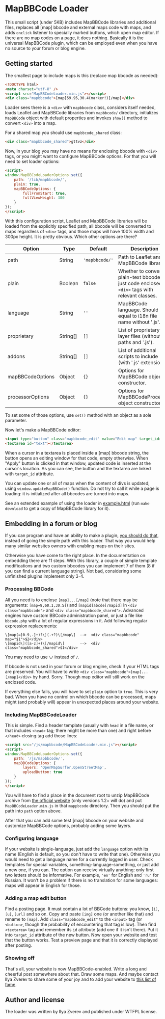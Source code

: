# MapBBCode Loader

This small script (under 5KB) includes MapBBCode libraries and additional files, replaces all [map] bbcode and external maps code with maps, and adds `onclick` listener to specially marked buttons, which open map editor. If there are no map codes on a page, it does nothing. Basically it is the universal MapBBCode plugin, which can be employed even when you have no source to your forum or blog engine.

## Getting started

The smallest page to include maps is this (replace map bbcode as needed):

```html
<!DOCTYPE html>
<meta charset="utf-8" />
<script src="MapBBCodeLoader.min.js"></script>
<div class="mapbbcode">[map]59.95,30.4(marker!)[/map]</div>
```

Loader sees there is a `<div>` with `mapbbcode` class, considers itself needed, loads Leaflet and MapBBCode libraries from `mapbbcode/` directory, initializes `MapBBCode` object with default properties and invokes `show()` method to convert `<div>` into a map.

For a shared map you should use `mapbbcode_shared` class:

```html
<div class="mapbbcode_shared">gttvz</div>
```

Now, in your blog you may have no means for enclosing bbcode with `<div>` tags, or you might want to configure MapBBCode options. For that you will need to set loader options:

```html
<script>
window.MapBBCodeLoaderOptions.set({
	path: '/lib/mapbbcode/',
	plain: true,
	mapBBCodeOptions: {
		fullFromStart: true,
		fullViewHeight: 300
	}
});
</script>
```

With this configuration script, Leaflet and MapBBCode libraries will be loaded from the explicitly specified path, all bbcode will be converted to maps regardless of `<div>` tags, and those maps will have 100% width and 300px height. It is pretty obvious. Which other options are there?

| Option | Type | Default | Description
|---|---|---|---
| path | String | `'mapbbcode/'` | Path to Leaflet and MapBBCode libraries.
| plain | Boolean | `false` | Whether to convert plain-text bbcode, or just code enclosed in `<div>` tags with relevant classes.
| language | String | `''` | MapBBCode language. Should be equal to i18n file name without '.js'.
| proprietary | String[] | `[]` | List of proprietary layer files (without paths and '.js').
| addons | String[] | `[]` | List of additional scripts to include (with '.js' extensions).
| mapBBCodeOptions | Object | `{}` | Options for MapBBCode object constructor.
| processorOptions | Object | `{}` | Options for MapBBCodeProcessor object constructor.

To set some of those options, use `set()` method with an object as a sole parameter.

Now let's make a MapBBCode editor:

```html
<input type="button" class="mapbbcode_edit" value="Edit map" target_id="text"/>
<textarea id="text"></textarea>
```

When a cursor in a textarea is placed inside a [map] bbcode string, the button opens an editing window for that code, empty otherwise. When "Apply" button is clicked in that window, updated code is inserted at the cursor's location. As you can see, the button and the textarea are linked with `target_id` attribute.

You can update one or all of maps when the content of divs is updated, using `window.updateMapBBCode()` function. Do not try to call it while a page is loading: it is initialized after all bbcodes are turned into maps.

See an extended example of using the loader in [example.html](example.html) (run `make download` to get a copy of MapBBCode library for it).

## Embedding in a forum or blog

If you can program and have an ability to make a plugin, [you should do that](http://mapbbcode.org/embedding.html), instead of going the simple path with this loader. That way you would help many similar websites owners with enabling maps on their sites.

Otherwise you have come to the right place. In the documentation on embedding there are 11 steps. With this library, a couple of simple template modifications and two custom bbcodes you can implement 7 of them (8 if you can find a current language string). Not bad, considering some unfinished plugins implement only 3-4.

### Processing BBCode

All you need is to enclose `[map]...[/map]` (note that there may be arguments: `[map=8,60.1,30.5]`) and `[mapid]abcde[/mapid]` in `<div class="mapbbcode">` and `<div class="mapbbcode_shared">`. Advanced engines have custom BBCode administration panel, or just a file like `bbcode.php` with a lot of regular expressions in it. Add following regular expression replacements:

    \[map(=[0-9,.]+)?\](.+?)\[/map\]  -->  <div class="mapbbcode" map="$1">$2</div>
    \[mapid\]([a-z]+)\[/mapid\]       -->  <div class="mapbbcode_shared">$1</div>

You may need to use `\/` instead of `/`.

If bbcode is not used in your forum or blog engine, check if your HTML tags are preserved. You will have to write `<div class="mapbbcode">[map]...[/map]</div>` by hand. Sorry. Though map editor will still work on the enclosed code.

If everything else fails, you will have to set `plain` option to `true`. This is very bad. When you have no control on which bbcode can be processed, maps might (and probably will) appear in unexpected places around your website.

### Including MapBBCodeLoader

This is simple. Find a header template (usually with `head` in a file name, or that includes `<head>` tag; there might be more than one) and right before `</head>` closing tag add those lines:

```html
<script src="/js/mapbbcode/MapBBCodeLoader.min.js"></script>
<script>
window.MapBBCodeLoaderOptions.set({
	path: '/js/mapbbcode/',
	mapBBCodeOptions: {
		layers: 'OpenMapSurfer,OpenStreetMap',
		uploadButton: true
	}
});
</script>
```

You will have to find a place in the document root to unzip MapBBCode archive from [the official website](http://mapbbcode.org) (only versions 1.2+ will do) and put `MapBBCodeLoader.min.js` in that `mappbcode` directory. Then you should put the path into `path` option above.

After that you can add some test [map] bbcode on your website and customize MapBBCode options, probably adding some layers.

### Configuring language

If your website is single-language, just add the `language` option with its name (English is default, so you don't have to write that one). Otherwise you would need to get a language name for a currently logged in user. Check templates for special variables, something-language-something, or just add a new one, if you can. The option can receive virtually anything: only first two letters should be informative. For example, `'en'` for English and `'ru'` for Russian. It won't be a problem if there is no translation for some languages: maps will appear in English for those.

### Adding a map edit button

Find a posting page. It must contain a lot of BBCode buttons: you know, `[i]`, `[u]`, `[url]` and so on. Copy and paste `[img]` one (or another like that) and rename to `[map]`. Add `class="mapbbcode_edit"` to the `<input>` tag (or `<button>`, though the probability of encountering that tag is low). Then find `<textarea>` tag and remember its `id` attribute (add one if it isn't there). Put it into `target_id` attribute of the new button. Now open your website and test that the button works. Test a preview page and that it is correctly displayed after posting.

### Showing off

That's all, your website is now MapBBCode-enabled. Write a long and cheerful post somewhere about that. Draw some maps. And maybe contact Ilya Zverev to share some of your joy and to add your website to [this list of fame](http://mapbbcode.org/forums.html).

## Author and license

The loader was written by Ilya Zverev and published under WTFPL license.
